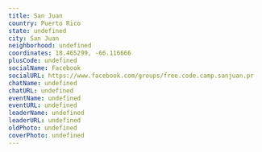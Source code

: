 ```yaml
---
title: San Juan
country: Puerto Rico
state: undefined
city: San Juan
neighborhood: undefined
coordinates: 18.465299, -66.116666
plusCode: undefined
socialName: Facebook
socialURL: https://www.facebook.com/groups/free.code.camp.sanjuan.pr
chatName: undefined
chatURL: undefined
eventName: undefined
eventURL: undefined
leaderName: undefined
leaderURL: undefined
oldPhoto: undefined
coverPhoto: undefined
---
```

